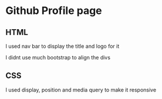 # Github Profile page

## HTML


I used nav bar to display the title and logo for it

I didnt use much bootstrap to align the divs

## CSS

I used display, position and media query to make it responsive
